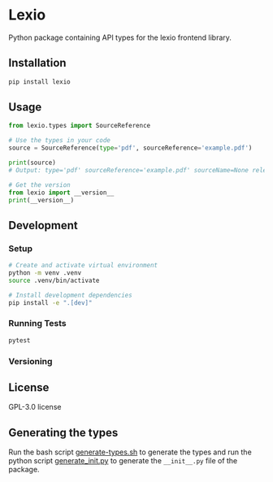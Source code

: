 # Lexio

Python package containing API types for the lexio frontend library.

## Installation

```bash
pip install lexio
```

## Usage

```python
from lexio.types import SourceReference

# Use the types in your code
source = SourceReference(type='pdf', sourceReference='example.pdf')

print(source)
# Output: type='pdf' sourceReference='example.pdf' sourceName=None relevanceScore=None metadata=None highlights=None

# Get the version
from lexio import __version__
print(__version__)
```

## Development

### Setup

```bash
# Create and activate virtual environment
python -m venv .venv
source .venv/bin/activate

# Install development dependencies
pip install -e ".[dev]"
```

### Running Tests

```bash
pytest
```

### Versioning

[//]: # (TODO: Add instructions)

## License

GPL-3.0 license

## Generating the types

Run the bash script [generate-types.sh](scripts%2Fgenerate-types.sh) to generate the types and run the python script [generate_init.py](scripts%2Fgenerate_init.py) to generate the `__init__.py` file of the package.